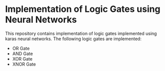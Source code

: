 # Implementation of Logic Gates using Neural Networks

This repository contains implementation of logic gates implemented using karas neural networks. The following logic gates are implemented:
 - OR Gate
 - AND Gate
 - XOR Gate
 - XNOR Gate
